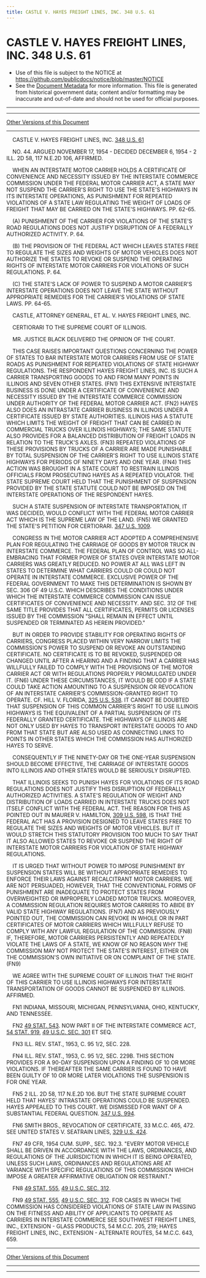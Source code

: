 ```yaml
---
title: CASTLE V. HAYES FREIGHT LINES, INC. 348 U.S. 61
---
```


# CASTLE V. HAYES FREIGHT LINES, INC. 348 U.S. 61

* Use of this file is subject to the NOTICE at https://github.com/publicdocs/notice/blob/master/NOTICE
* See the [Document Metadata](../../../index.md) for more information.
  This file is generated from historical government data; content and/or formatting may be inaccurate and out-of-date and should not be used for official purposes.

----------
----------

[Other Versions of this Document](https://publicdocs.github.io/go/links?ns=uslm-x&ref=%2Fus%2Fcourts%2Fscotus%2FusReporter%2F348%2F61)

----------

    CASTLE V. HAYES FREIGHT LINES, INC. [348 U.S. 61][/us/courts/scotus/usReporter/348/61]

    NO. 44.  ARGUED NOVEMBER 17, 1954 - DECIDED DECEMBER 6, 1954 - 2 ILL. 2D 58, 117 N.E.2D 106, AFFIRMED.

    WHEN AN INTERSTATE MOTOR CARRIER HOLDS A CERTIFICATE OF CONVENIENCE AND NECESSITY ISSUED BY THE INTERSTATE COMMERCE COMMISSION UNDER THE FEDERAL MOTOR CARRIER ACT, A STATE MAY NOT SUSPEND THE CARRIER'S RIGHT TO USE THE STATE'S HIGHWAYS IN ITS INTERSTATE OPERATIONS, AS PUNISHMENT FOR REPEATED VIOLATIONS OF A STATE LAW REGULATING THE WEIGHT OF LOADS OF FREIGHT THAT MAY BE CARRIED ON THE STATE'S HIGHWAYS.  PP. 62-65.

    (A)  PUNISHMENT OF THE CARRIER FOR VIOLATIONS OF THE STATE'S ROAD REGULATIONS DOES NOT JUSTIFY DISRUPTION OF A FEDERALLY AUTHORIZED ACTIVITY.  P. 64.

    (B)  THE PROVISION OF THE FEDERAL ACT WHICH LEAVES STATES FREE TO REGULATE THE SIZES AND WEIGHTS OF MOTOR VEHICLES DOES NOT AUTHORIZE THE STATES TO REVOKE OR SUSPEND THE OPERATING RIGHTS OF INTERSTATE MOTOR CARRIERS FOR VIOLATIONS OF SUCH REGULATIONS.  P. 64.

    (C)  THE STATE'S LACK OF POWER TO SUSPEND A MOTOR CARRIER'S INTERSTATE OPERATIONS DOES NOT LEAVE THE STATE WITHOUT APPROPRIATE REMEDIES FOR THE CARRIER'S VIOLATIONS OF STATE LAWS.  PP. 64-65.

    CASTLE, ATTORNEY GENERAL, ET AL. V. HAYES FREIGHT LINES, INC.

    CERTIORARI TO THE SUPREME COURT OF ILLINOIS.

    MR. JUSTICE BLACK DELIVERED THE OPINION OF THE COURT.

    THIS CASE RAISES IMPORTANT QUESTIONS CONCERNING THE POWER OF STATES TO BAR INTERSTATE MOTOR CARRIERS FROM USE OF STATE ROADS AS PUNISHMENT FOR REPEATED VIOLATIONS OF STATE HIGHWAY REGULATIONS.  THE RESPONDENT HAYES FREIGHT LINES, INC. IS SUCH A CARRIER TRANSPORTING GOODS TO AND FROM MANY POINTS IN ILLINOIS AND SEVEN OTHER STATES.  (FN1)  THIS EXTENSIVE INTERSTATE BUSINESS IS DONE UNDER A CERTIFICATE OF CONVENIENCE AND NECESSITY ISSUED BY THE INTERSTATE COMMERCE COMMISSION UNDER AUTHORITY OF THE FEDERAL MOTOR CARRIER ACT.  (FN2)  HAYES ALSO DOES AN INTRASTATE CARRIER BUSINESS IN ILLINOIS UNDER A CERTIFICATE ISSUED BY STATE AUTHORITIES.  ILLINOIS HAS A STATUTE WHICH LIMITS THE WEIGHT OF FREIGHT THAT CAN BE CARRIED IN COMMERCIAL TRUCKS OVER ILLINOIS HIGHWAYS; THE SAME STATUTE ALSO PROVIDES FOR A BALANCED DISTRIBUTION OF FREIGHT LOADS IN RELATION TO THE TRUCK'S AXLES.  (FN3) REPEATED VIOLATIONS OF THESE PROVISIONS BY TRUCKS OF A CARRIER ARE MADE PUNISHABLE BY TOTAL SUSPENSION OF THE CARRIER'S RIGHT TO USE ILLINOIS STATE HIGHWAYS FOR PERIODS OF NINETY DAYS AND ONE YEAR.  (FN4)  THIS ACTION WAS BROUGHT IN A STATE COURT TO RESTRAIN ILLINOIS OFFICIALS FROM PROSECUTING HAYES AS A REPEATED VIOLATOR.  THE STATE SUPREME COURT HELD THAT THE PUNISHMENT OF SUSPENSION PROVIDED BY THE STATE STATUTE COULD NOT BE IMPOSED ON THE INTERSTATE OPERATIONS OF THE RESPONDENT HAYES.

    SUCH A STATE SUSPENSION OF INTERSTATE TRANSPORTATION, IT WAS DECIDED, WOULD CONFLICT WITH THE FEDERAL MOTOR CARRIER ACT WHICH IS THE SUPREME LAW OF THE LAND.  (FN5)  WE GRANTED THE STATE'S PETITION FOR CERTIORARI.  [347 U.S. 1009][/us/courts/scotus/usReporter/347/1009].

    CONGRESS IN THE MOTOR CARRIER ACT ADOPTED A COMPREHENSIVE PLAN FOR REGULATING THE CARRIAGE OF GOODS BY MOTOR TRUCK IN INTERSTATE COMMERCE.  THE FEDERAL PLAN OF CONTROL WAS SO ALL-EMBRACING THAT FORMER POWER OF STATES OVER INTERSTATE MOTOR CARRIERS WAS GREATLY REDUCED.  NO POWER AT ALL WAS LEFT IN STATES TO DETERMINE WHAT CARRIERS COULD OR COULD NOT OPERATE IN INTERSTATE COMMERCE.  EXCLUSIVE POWER OF THE FEDERAL GOVERNMENT TO MAKE THIS DETERMINATION IS SHOWN BY SEC. 306 OF 49 U.S.C. WHICH DESCRIBES THE CONDITIONS UNDER WHICH THE INTERSTATE COMMERCE COMMISSION CAN ISSUE CERTIFICATES OF CONVENIENCE AND NECESSITY.  AND SEC. 312 OF THE SAME TITLE PROVIDES THAT ALL CERTIFICATES, PERMITS OR LICENSES ISSUED BY THE COMMISSION "SHALL REMAIN IN EFFECT UNTIL SUSPENDED OR TERMINATED AS HEREIN PROVIDED."

    BUT IN ORDER TO PROVIDE STABILITY FOR OPERATING RIGHTS OF CARRIERS, CONGRESS PLACED WITHIN VERY NARROW LIMITS THE COMMISSION'S POWER TO SUSPEND OR REVOKE AN OUTSTANDING CERTIFICATE.  NO CERTIFICATE IS TO BE REVOKED, SUSPENDED OR CHANGED UNTIL AFTER A HEARING AND A FINDING THAT A CARRIER HAS WILLFULLY FAILED TO COMPLY WITH THE PROVISIONS OF THE MOTOR CARRIER ACT OR WITH REGULATIONS PROPERLY PROMULGATED UNDER IT. (FN6)  UNDER THESE CIRCUMSTANCES, IT WOULD BE ODD IF A STATE COULD TAKE ACTION AMOUNTING TO A SUSPENSION OR REVOCATION OF AN INTERSTATE CARRIER'S COMMISSION-GRANTED RIGHT TO OPERATE.  CF. HILL V. FLORIDA, [325 U.S. 538][/us/courts/scotus/usReporter/325/538].  IT CANNOT BE DOUBTED THAT SUSPENSION OF THIS COMMON CARRIER'S RIGHT TO USE ILLINOIS HIGHWAYS IS THE EQUIVALENT OF A PARTIAL SUSPENSION OF ITS FEDERALLY GRANTED CERTIFICATE.  THE HIGHWAYS OF ILLINOIS ARE NOT ONLY USED BY HAYES TO TRANSPORT INTERSTATE GOODS TO AND FROM THAT STATE BUT ARE ALSO USED AS CONNECTING LINKS TO POINTS IN OTHER STATES WHICH THE COMMISSION HAS AUTHORIZED HAYES TO SERVE.

    CONSEQUENTLY IF THE NINETY-DAY OR THE ONE-YEAR SUSPENSION SHOULD BECOME EFFECTIVE, THE CARRIAGE OF INTERSTATE GOODS INTO ILLINOIS AND OTHER STATES WOULD BE SERIOUSLY DISRUPTED.

    THAT ILLINOIS SEEKS TO PUNISH HAYES FOR VIOLATIONS OF ITS ROAD REGULATIONS DOES NOT JUSTIFY THIS DISRUPTION OF FEDERALLY AUTHORIZED ACTIVITIES.  A STATE'S REGULATION OF WEIGHT AND DISTRIBUTION OF LOADS CARRIED IN INTERSTATE TRUCKS DOES NOT ITSELF CONFLICT WITH THE FEDERAL ACT.  THE REASON FOR THIS AS POINTED OUT IN MAURER V. HAMILTON, [309 U.S. 598][/us/courts/scotus/usReporter/309/598], IS THAT THE FEDERAL ACT HAS A PROVISION DESIGNED TO LEAVE STATES FREE TO REGULATE THE SIZES AND WEIGHTS OF MOTOR VEHICLES.  BUT IT WOULD STRETCH THIS STATUTORY PROVISION TOO MUCH TO SAY THAT IT ALSO ALLOWED STATES TO REVOKE OR SUSPEND THE RIGHT OF INTERSTATE MOTOR CARRIERS FOR VIOLATION OF STATE HIGHWAY REGULATIONS.

    IT IS URGED THAT WITHOUT POWER TO IMPOSE PUNISHMENT BY SUSPENSION STATES WILL BE WITHOUT APPROPRIATE REMEDIES TO ENFORCE THEIR LAWS AGAINST RECALCITRANT MOTOR CARRIERS.  WE ARE NOT PERSUADED, HOWEVER, THAT THE CONVENTIONAL FORMS OF PUNISHMENT ARE INADEQUATE TO PROTECT STATES FROM OVERWEIGHTED OR IMPROPERLY LOADED MOTOR TRUCKS.  MOREOVER, A COMMISSION REGULATION REQUIRES MOTOR CARRIERS TO ABIDE BY VALID STATE HIGHWAY REGULATIONS.  (FN7)  AND AS PREVIOUSLY POINTED OUT, THE COMMISSION CAN REVOKE IN WHOLE OR IN PART CERTIFICATES OF MOTOR CARRIERS WHICH WILLFULLY REFUSE TO COMPLY WITH ANY LAWFUL REGULATION OF THE COMMISSION.  (FN8)  IF, THEREFORE, MOTOR CARRIERS PERSISTENTLY AND REPEATEDLY VIOLATE THE LAWS OF A STATE, WE KNOW OF NO REASON WHY THE COMMISSION MAY NOT PROTECT THE STATE'S INTEREST, EITHER ON THE COMMISSION'S OWN INITIATIVE OR ON COMPLAINT OF THE STATE.  (FN9)

    WE AGREE WITH THE SUPREME COURT OF ILLINOIS THAT THE RIGHT OF THIS CARRIER TO USE ILLINOIS HIGHWAYS FOR INTERSTATE TRANSPORTATION OF GOODS CANNOT BE SUSPENDED BY ILLINOIS.  AFFIRMED.

    FN1  INDIANA, MISSOURI, MICHIGAN, PENNSYLVANIA, OHIO, KENTUCKY, AND TENNESSEE.

    FN2  [49 STAT. 543][/us/stat/49/543].  NOW PART II OF THE INTERSTATE COMMERCE ACT, [54 STAT. 919][/us/stat/54/919], [49 U.S.C. SEC. 301][/us/usc/t49/s301] ET SEQ.

    FN3  ILL. REV. STAT., 1953, C. 95 1/2, SEC. 228.

    FN4  ILL. REV. STAT., 1953, C. 95 1/2, SEC. 229B.  THIS SECTION PROVIDES FOR A 90-DAY SUSPENSION UPON A FINDING OF 10 OR MORE VIOLATIONS.  IF THEREAFTER THE SAME CARRIER IS FOUND TO HAVE BEEN GUILTY OF 10 OR MORE LATER VIOLATIONS THE SUSPENSION IS FOR ONE YEAR.

    FN5  2 ILL. 2D 58, 117 N.E.2D 106.  BUT THE STATE SUPREME COURT HELD THAT HAYES' INTRASTATE OPERATIONS COULD BE SUSPENDED.  HAYES APPEALED TO THIS COURT.  WE DISMISSED FOR WANT OF A SUBSTANTIAL FEDERAL QUESTION.  [347 U.S. 994][/us/courts/scotus/usReporter/347/994].

    FN6  SMITH BROS., REVOCATION OF CERTIFICATE, 33 M.C.C. 465, 472.  SEE UNITED STATES V. SEATRAIN LINES, [329 U.S. 424][/us/courts/scotus/usReporter/329/424].

    FN7  49 CFR, 1954 CUM. SUPP., SEC. 192.3.  "EVERY MOTOR VEHICLE SHALL BE DRIVEN IN ACCORDANCE WITH THE LAWS, ORDINANCES, AND REGULATIONS OF THE JURISDICTION IN WHICH IT IS BEING OPERATED, UNLESS SUCH LAWS, ORDINANCES AND REGULATIONS ARE AT VARIANCE WITH SPECIFIC REGULATIONS OF THIS COMMISSION WHICH IMPOSE A GREATER AFFIRMATIVE OBLIGATION OR RESTRAINT."

    FN8  [49 STAT. 555][/us/stat/49/555], [49 U.S.C. SEC. 312][/us/usc/t49/s312].

    FN9  [49 STAT. 555][/us/stat/49/555], [49 U.S.C. SEC. 312][/us/usc/t49/s312].  FOR CASES IN WHICH THE COMMISSION HAS CONSIDERED VIOLATIONS OF STATE LAW IN PASSING ON THE FITNESS AND ABILITY OF APPLICANTS TO OPERATE AS CARRIERS IN INTERSTATE COMMERCE SEE SOUTHWEST FREIGHT LINES, INC., EXTENSION - GLASS PRODUCTS, 54 M.C.C. 205, 219; HAYES FREIGHT LINES, INC., EXTENSION - ALTERNATE ROUTES, 54 M.C.C. 643, 659.

----------

[Other Versions of this Document](https://publicdocs.github.io/go/links?ns=uslm-x&ref=%2Fus%2Fcourts%2Fscotus%2FusReporter%2F348%2F61)

----------
----------

[/us/courts/scotus/usReporter/348/61]: https://publicdocs.github.io/go/links?ns=uslm-x&ref=%2Fus%2Fcourts%2Fscotus%2FusReporter%2F348%2F61
[/us/courts/scotus/usReporter/347/1009]: https://publicdocs.github.io/go/links?ns=uslm-x&ref=%2Fus%2Fcourts%2Fscotus%2FusReporter%2F347%2F1009
[/us/courts/scotus/usReporter/325/538]: https://publicdocs.github.io/go/links?ns=uslm-x&ref=%2Fus%2Fcourts%2Fscotus%2FusReporter%2F325%2F538
[/us/courts/scotus/usReporter/309/598]: https://publicdocs.github.io/go/links?ns=uslm-x&ref=%2Fus%2Fcourts%2Fscotus%2FusReporter%2F309%2F598
[/us/stat/49/543]: https://publicdocs.github.io/go/links?ns=uslm&ref=%2Fus%2Fstat%2F49%2F543
[/us/stat/54/919]: https://publicdocs.github.io/go/links?ns=uslm&ref=%2Fus%2Fstat%2F54%2F919
[/us/usc/t49/s301]: https://publicdocs.github.io/go/links?ns=uslm&ref=%2Fus%2Fusc%2Ft49%2Fs301
[/us/courts/scotus/usReporter/347/994]: https://publicdocs.github.io/go/links?ns=uslm-x&ref=%2Fus%2Fcourts%2Fscotus%2FusReporter%2F347%2F994
[/us/courts/scotus/usReporter/329/424]: https://publicdocs.github.io/go/links?ns=uslm-x&ref=%2Fus%2Fcourts%2Fscotus%2FusReporter%2F329%2F424
[/us/stat/49/555]: https://publicdocs.github.io/go/links?ns=uslm&ref=%2Fus%2Fstat%2F49%2F555
[/us/usc/t49/s312]: https://publicdocs.github.io/go/links?ns=uslm&ref=%2Fus%2Fusc%2Ft49%2Fs312
[/us/stat/49/555]: https://publicdocs.github.io/go/links?ns=uslm&ref=%2Fus%2Fstat%2F49%2F555
[/us/usc/t49/s312]: https://publicdocs.github.io/go/links?ns=uslm&ref=%2Fus%2Fusc%2Ft49%2Fs312


